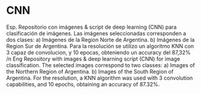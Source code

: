 # CNN
Esp.
Repositorio con imágenes & script de deep learning (CNN) para clasificación de imágenes.
Las imágenes seleccionadas corresponden a dos clases:
a) Imágenes de la Region Norte de Argentina. 
b) Imágenes de la Region Sur de Argentina.
Para la resolución se utilizo un algoritmo KNN con 3 capaz de convolucion, y 10 epocas, obteniendo un accuracy del 87,32%
/n
Eng
Repository with images & deep learning script (CNN) for image classification. The selected images correspond to two classes: a) Images of the Northern Region of Argentina. b) Images of the South Region of Argentina. For the resolution, a KNN algorithm was used with 3 convolution capabilities, and 10 epochs, obtaining an accuracy of 87.32%.
